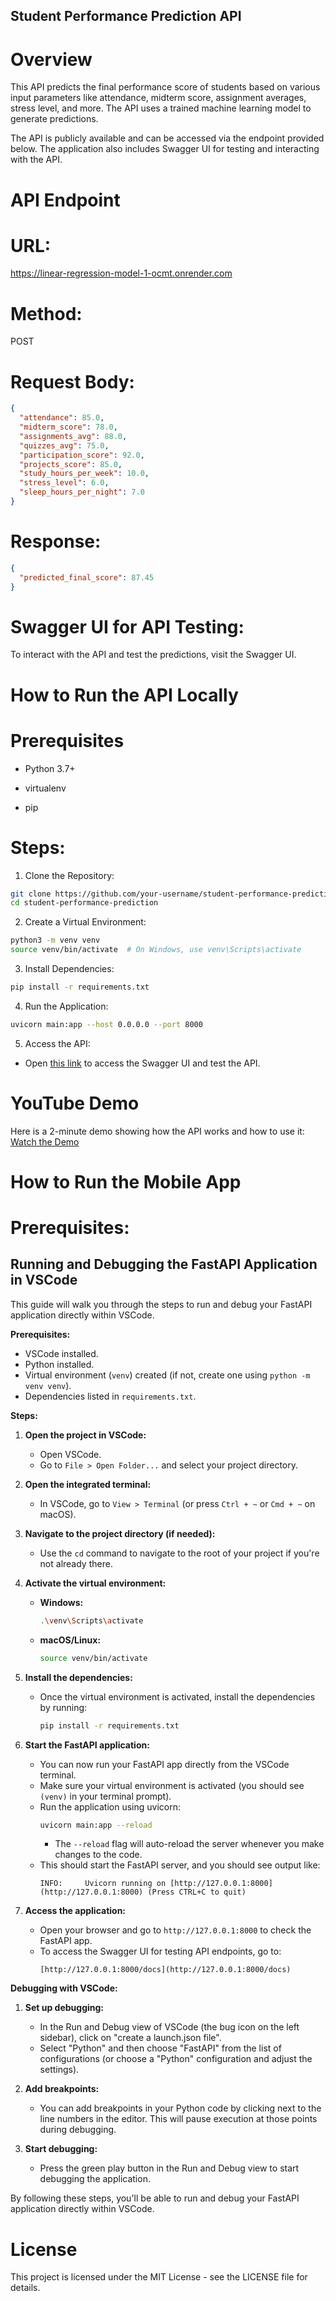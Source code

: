 ## Student Performance Prediction API


# Overview

This API predicts the final performance score of students based on various input parameters like attendance, midterm score, assignment averages, stress level, and more. The API uses a trained machine learning model to generate predictions.

The API is publicly available and can be accessed via the endpoint provided below. The application also includes Swagger UI for testing and interacting with the API.

# API Endpoint
# URL:
https://linear-regression-model-1-ocmt.onrender.com

# Method:
POST

# Request Body:
```json
{
  "attendance": 85.0,
  "midterm_score": 78.0,
  "assignments_avg": 88.0,
  "quizzes_avg": 75.0,
  "participation_score": 92.0,
  "projects_score": 85.0,
  "study_hours_per_week": 10.0,
  "stress_level": 6.0,
  "sleep_hours_per_night": 7.0
}   
```

# Response:

```json
{
  "predicted_final_score": 87.45
}
```

# Swagger UI for API Testing:
To interact with the API and test the predictions, visit the Swagger UI.

# How to Run the API Locally
# Prerequisites

* Python 3.7+

* virtualenv

* pip

# Steps:

1. Clone the Repository:
```bash
git clone https://github.com/your-username/student-performance-prediction.git
cd student-performance-prediction
```

2. Create a Virtual Environment:

```bash
python3 -m venv venv
source venv/bin/activate  # On Windows, use venv\Scripts\activate
```

3. Install Dependencies:

```bash
pip install -r requirements.txt
```
4. Run the Application:

```bash
uvicorn main:app --host 0.0.0.0 --port 8000
```

5. Access the API:

* Open [this link](https://linear-regression-model-1-ocmt.onrender.com/docs) to access the Swagger UI and test the API.


# YouTube Demo
Here is a 2-minute demo showing how the API works and how to use it:
[Watch the Demo](https://www.youtube.com/watch?v=9WM-k11zHiw)

# How to Run the Mobile App
# Prerequisites:

## Running and Debugging the FastAPI Application in VSCode

This guide will walk you through the steps to run and debug your FastAPI application directly within VSCode.

**Prerequisites:**

* VSCode installed.
* Python installed.
* Virtual environment (`venv`) created (if not, create one using `python -m venv venv`).
* Dependencies listed in `requirements.txt`.

**Steps:**

1.  **Open the project in VSCode:**
    * Open VSCode.
    * Go to `File > Open Folder...` and select your project directory.

2.  **Open the integrated terminal:**
    * In VSCode, go to `View > Terminal` (or press `Ctrl + ~` or `Cmd + ~` on macOS).

3.  **Navigate to the project directory (if needed):**
    * Use the `cd` command to navigate to the root of your project if you're not already there.

4.  **Activate the virtual environment:**
    * **Windows:**
        ```bash
        .\venv\Scripts\activate
        ```
    * **macOS/Linux:**
        ```bash
        source venv/bin/activate
        ```

5.  **Install the dependencies:**
    * Once the virtual environment is activated, install the dependencies by running:
        ```bash
        pip install -r requirements.txt
        ```

6.  **Start the FastAPI application:**
    * You can now run your FastAPI app directly from the VSCode terminal.
    * Make sure your virtual environment is activated (you should see `(venv)` in your terminal prompt).
    * Run the application using uvicorn:
        ```bash
        uvicorn main:app --reload
        ```
        * The `--reload` flag will auto-reload the server whenever you make changes to the code.
    * This should start the FastAPI server, and you should see output like:
        ```text
        INFO:     Uvicorn running on [http://127.0.0.1:8000](http://127.0.0.1:8000) (Press CTRL+C to quit)
        ```

7.  **Access the application:**
    * Open your browser and go to `http://127.0.0.1:8000` to check the FastAPI app.
    * To access the Swagger UI for testing API endpoints, go to:
        ```text
        [http://127.0.0.1:8000/docs](http://127.0.0.1:8000/docs)
        ```

**Debugging with VSCode:**

1.  **Set up debugging:**
    * In the Run and Debug view of VSCode (the bug icon on the left sidebar), click on "create a launch.json file".
    * Select "Python" and then choose "FastAPI" from the list of configurations (or choose a "Python" configuration and adjust the settings).

2.  **Add breakpoints:**
    * You can add breakpoints in your Python code by clicking next to the line numbers in the editor. This will pause execution at those points during debugging.

3.  **Start debugging:**
    * Press the green play button in the Run and Debug view to start debugging the application.

By following these steps, you'll be able to run and debug your FastAPI application directly within VSCode.


# License
This project is licensed under the MIT License - see the LICENSE file for details.

